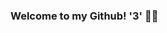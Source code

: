 ### Welcome to my Github! '3' 🎅🏻

<!--
**0pyaq0/0pyaq0** is a ✨ _special_ ✨ repository because its `README.md` (this file) appears on your GitHub profile.
## ❄ My news 
[![Gmail Badge](https://img.shields.io/badge/Gmail-d14836?style=flat-square&logo=Gmail&logoColor=white&link=mailto:s2011@e-mirim.hs.kr)](mailto:s2011@e-mirim.hs.kr)
[![Instagram Badge](https://img.shields.io/badge/-Instagram-dd2a7b?style=flat-square&logo=instagram&logoColor=white&link=https://www.instagram.com/o.5x3o/)](https://www.instagram.com/o.5x3o/) 


![0pyaq0's github stats](https://github-readme-stats.vercel.app/api?username=0pyaq0&show_icons=true)
![Top Langs](https://github-readme-stats.vercel.app/api/top-langs/?username=0pyaq0&layout=compact&langs_count=81)
<br>





